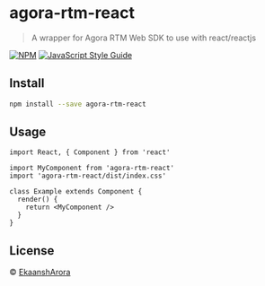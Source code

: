 # agora-rtm-react

> A wrapper for Agora RTM Web SDK to use with react/reactjs

[![NPM](https://img.shields.io/npm/v/agora-rtm-react.svg)](https://www.npmjs.com/package/agora-rtm-react) [![JavaScript Style Guide](https://img.shields.io/badge/code_style-standard-brightgreen.svg)](https://standardjs.com)

## Install

```bash
npm install --save agora-rtm-react
```

## Usage

```tsx
import React, { Component } from 'react'

import MyComponent from 'agora-rtm-react'
import 'agora-rtm-react/dist/index.css'

class Example extends Component {
  render() {
    return <MyComponent />
  }
}
```

## License

 © [EkaanshArora](https://github.com/EkaanshArora)
